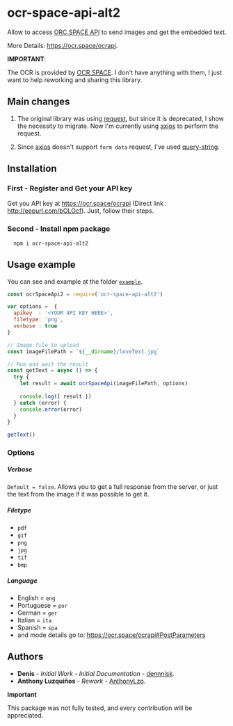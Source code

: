 # ocr-space-api-alt2

Allow to access [ORC.SPACE API](https://ocr.space/ocrapi) to send images and get the embedded text.

More Details: https://ocr.space/ocrapi.

**IMPORTANT**:

The OCR is provided by [OCR.SPACE](https://ocr.space/). I don't have anything with them, I just want to help reworking and sharing this library.

## Main changes

1. The original library was using [request](https://github.com/request/request#readme), but since it is deprecated, I show the necessity to migrate. Now I'm currently using [axios](https://github.com/axios/axios#readme) to perform the request.

2. Since [axios](https://github.com/axios/axios#readme) doesn't support `form data` request, I've used [query-string](https://github.com/sindresorhus/query-string#readme).

## Installation

### First - Register and Get your API key

Get you API key at https://ocr.space/ocrapi (Direct link : http://eepurl.com/bOLOcf). Just, follow their steps.

### Second - Install npm package

```console
  npm i ocr-space-api-alt2
```

<!-- ```console
  yarn add ocr-space-api2
``` -->

## Usage example

You can see and example at the folder [`example`](/example/example.js).

```javascript
const ocrSpaceApi2 = require('ocr-space-api-alt2')

var options =  { 
  apikey  : '<YOUR API KEY HERE>',
  filetype: 'png',
  verbose : true
}

// Image file to upload
const imageFilePath = `${__dirname}/loveText.jpg`

// Run and wait the result
const getText = async () => {
  try {
    let result = await ocrSpaceApi(imageFilePath, options)
    
    console.log({ result })
  } catch (error) {
    console.error(error)
  }
}

getText()
```

### Options

##### Verbose
  `Default = false`. Allows you to get a full response from the server, or just the text from the image if it was possible to get it.

##### Filetype
  * `pdf`
  * `gif`
  * `png`
  * `jpg`
  * `tif`
  * `bmp`

##### Language
  * English = `eng`
  * Portuguese = `por`
  * German = `ger`
  * Italian = `ita`
  * Spanish = `spa`
  * and mode details go to: https://ocr.space/ocrapi#PostParameters


## Authors

- **Denis** - _Initial Work_ - _Initial Documentation_ - [dennnisk](https://github.com/dennnisk).
- **Anthony Luzquiños** - _Rework_ - [AnthonyLzq](https://github.com/AnthonyLzq).

**Important**

This package was not fully tested, and every contribution will be appreciated.
